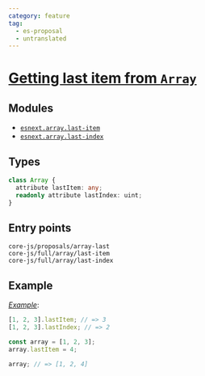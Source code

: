 ```yaml
---
category: feature
tag:
  - es-proposal
  - untranslated
---
```


# [Getting last item from `Array`](https://github.com/keithamus/proposal-array-last)

## Modules

- [`esnext.array.last-item`](https://github.com/zloirock/core-js/blob/master/packages/core-js/modules/esnext.array.last-item.js)
- [`esnext.array.last-index`](https://github.com/zloirock/core-js/blob/master/packages/core-js/modules/esnext.array.last-index.js)

## Types

```ts
class Array {
  attribute lastItem: any;
  readonly attribute lastIndex: uint;
}
```

## Entry points

```
core-js/proposals/array-last
core-js/full/array/last-item
core-js/full/array/last-index
```

## Example

[_Example_](https://goo.gl/2TmcMT):

```js
[1, 2, 3].lastItem; // => 3
[1, 2, 3].lastIndex; // => 2

const array = [1, 2, 3];
array.lastItem = 4;

array; // => [1, 2, 4]
```
